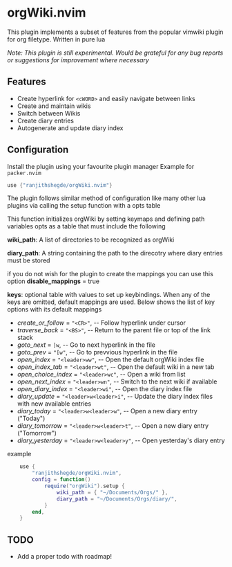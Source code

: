 # orgWiki.nvim

This plugin implements a subset of features from the popular vimwiki plugin for org filetype.
Written in pure lua

_Note: This plugin is still experimental. Would be grateful for any bug reports or suggestions for improvement where necessary_

## Features

- Create hyperlink for `<cWORD>` and easily navigate between links
- Create and maintain wikis
- Switch between Wikis
- Create diary entries
- Autogenerate and update diary index

## Configuration

Install the plugin using your favourite plugin manager
Example for `packer.nvim`

```lua
use {"ranjithshegde/orgWiki.nvim"}
```

The plugin follows similar method of configuration like many other lua plugins
via calling the setup function with a opts table

This function initializes orgWiki by setting keymaps and defining path variables
opts as a table that must include the following

**wiki_path**: A list of directories to be recognized as orgWiki

**diary_path**: A string containing the path to the direcotry where diary entries must be stored

if you do not wish for the plugin to create the mappings you can use this option
**disable_mappings** = true

**keys**: optional table with values to set up keybindings. When any of the keys are omitted, default mappings are used. Below shows the list of key options with its default mappings

- _create_or_follow_ = `"<CR>"`, -- Follow hyperlink under cursor
- _traverse_back_ = `"<BS>"`, -- Return to the parent file or top of the link stack
- _goto_next_ = `]w`, -- Go to next hyperlink in the file
- _goto_prev_ = `"[w"`, -- Go to prevvious hyperlink in the file
- _open_index_ = `"<leader>ww"`, -- Open the default orgWiki index file
- _open_index_tab_ = `"<leader>wt"`, -- Open the default wiki in a new tab
- _open_choice_index_ = `"<leader>wc"`, -- Open a wiki from list
- _open_next_index_ = `"<leader>wn"`, -- Switch to the next wiki if available
- _open_diary_index_ = `"<leader>wi"`, -- Open the diary index file
- _diary_update_ = `"<leader>w<leader>i"`, -- Update the diary index files with new available entries
- _diary_today_ = `"<leader>w<leader>w"`, -- Open a new diary entry ("Today")
- _diary_tomorrow_ = `"<leader>w<leader>t"`, -- Open a new diary entry ("Tomorrow")
- _diary_yesterday_ = `"<leader>w<leader>y"`, -- Open yesterday's diary entry

example

```lua
    use {
        "ranjithshegde/orgWiki.nvim",
        config = function()
            require("orgWiki").setup {
                wiki_path = { "~/Documents/Orgs/" },
                diary_path = "~/Documents/Orgs/diary/",
            }
        end,
    }
```

## TODO

- Add a proper todo with roadmap!
